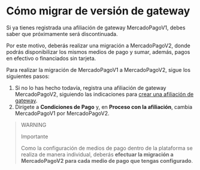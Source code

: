 # Cómo migrar de versión de gateway

Si ya tienes registrada una afiliación de gateway MercadoPagoV1, debes saber que próximamente será discontinuada. 

Por este motivo,  deberás realizar una migración a MercadoPagoV2, donde podrás disponibilizar los mismos medios de pago y sumar, además, pagos en efectivo o financiados sin tarjeta.

Para realizar la migración de MercadoPagoV1 a MercadoPagoV2, sigue los siguientes pasos:

1. Si no lo has hecho todavía, registra una afiliación de gateway MercadoPagoV2, siguiendo las indicaciones para [crear una afiliación de gateway](/developers/es/docs/vtex/integration/create-gateway-affiliation-v2). 
2. Dirígete a **Condiciones de Pago** y, en **Proceso con la afiliación**, cambia MercadoPagoV1 por MercadoPagoV2. 

> WARNING 
>
> Importante 
> 
> Como la configuración de medios de pago dentro de la plataforma se realiza de manera individual, deberás **efectuar la migración a MercadoPagoV2 para cada medio de pago que tengas configurado**.